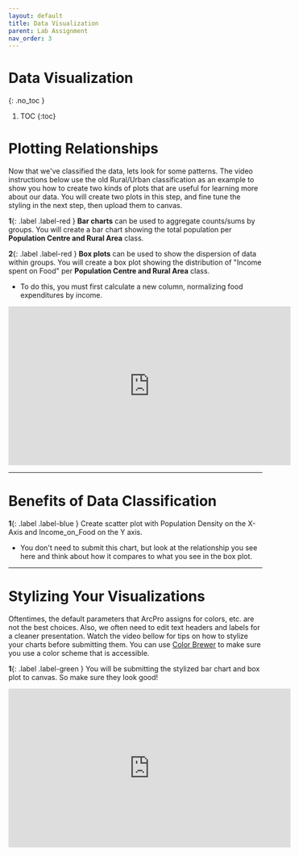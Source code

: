 ```yaml
---
layout: default
title: Data Visualization
parent: Lab Assignment
nav_order: 3
---
```


# Data Visualization
{: .no_toc }

1. TOC
{:toc}

# Plotting Relationships

Now that we've classified the data, lets look for some patterns.  The video instructions below use the old Rural/Urban classification as an example to show you how to create two kinds of plots that are useful for learning more about our data.  You will create two plots in this step, and fine tune the styling in the next step, then upload them to canvas.


**1**{: .label .label-red } **Bar charts** can be used to aggregate counts/sums by groups.  You will create a bar chart showing the total population per **Population Centre and Rural Area** class.


**2**{: .label .label-red } **Box plots** can be used to show the dispersion of data within groups.  You will create a box plot showing the distribution of "Income spent on Food" per **Population Centre and Rural Area** class.

* To do this, you must first calculate a new column, normalizing food expenditures by income.

<iframe width="560" height="315" src="https://www.youtube.com/embed/FE_EG7tNDA0" title="YouTube video player" frameborder="0" allow="accelerometer; autoplay; clipboard-write; encrypted-media; gyroscope; picture-in-picture" allowfullscreen></iframe>


---

# Benefits of Data Classification


**1**{: .label .label-blue } Create scatter plot with Population Density on the X-Axis and Income_on_Food on the Y axis.
* You don't need to submit this chart, but look at the relationship you see here and think about how it compares to what you see in the box plot.

---

# Stylizing Your Visualizations

Oftentimes, the default parameters that ArcPro assigns for colors, etc. are not the best choices.  Also, we often need to edit text headers and labels for a cleaner presentation.  Watch the video bellow for tips on how to stylize your charts before submitting them.  You can use [Color Brewer](https://colorbrewer2.org/#type=qualitative&scheme=Paired&n=3) to make sure you use a color scheme that is accessible.


**1**{: .label .label-green } You will be submitting the stylized bar chart and box plot to canvas.  So make sure they look good!


<iframe width="560" height="315" src="https://www.youtube.com/embed/PPaDjj07tRA" title="YouTube video player" frameborder="0" allow="accelerometer; autoplay; clipboard-write; encrypted-media; gyroscope; picture-in-picture" allowfullscreen></iframe>

<!-- 
### FA1

Submit your Bar Chart and Box Plot to Canvas.

### WA4

Create Scatter Plot with Population Density on the X-Axis and Income_on_Food on the Y axis.  Does the r2 score indicate a relationship?  How does classifying the data help us reveal patterns in the data we cant easily see in the scatter plot?


 -->